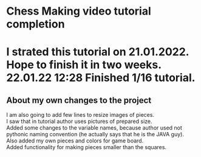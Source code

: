 # Chess Making video tutorial completion   

I strated this tutorial on 21.01.2022.<br>
Hope to finish it in two weeks.<br>
22.01.22 12:28 Finished 1/16 tutorial.
======
## About my own changes to the project
I am also going to add few lines to resize images of pieces.<br>
I saw that in tutorial author uses pictures of prepared size.<br>
Added some changes to the variable names, because author used not pythonic naming convention (he actually says that he is the JAVA guy).<br>
Also added my own pieces and colors for game board.<br>
Added functionality for making pieces smaller than the squares.<br>

